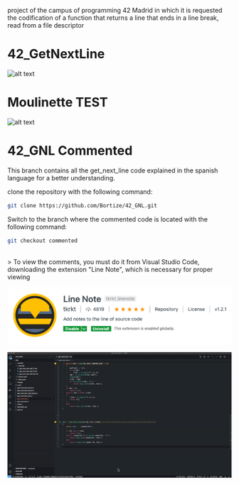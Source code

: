project of the campus of programming 42 Madrid in which it is requested the codification of a function that returns a line that ends in a line break, read from a file descriptor

# 42_GetNextLine

![alt text](https://user-images.githubusercontent.com/17336024/74276488-1bd84900-4d16-11ea-84c5-a4aac006c36a.png)

# Moulinette TEST
![alt text](https://user-images.githubusercontent.com/17336024/74438570-c82b4400-4e6a-11ea-9f34-301c908eb0fe.png)


# 42_GNL	Commented

This branch contains all the get\_next\_line code explained in the spanish language for a better understanding.

clone the repository with the following command:<br>
```bash
git clone https://github.com/Bortize/42_GNL.git
```
Switch to the branch where the commented code is located with the following command:
```bash
git checkout commented
```
<br>
> To view the comments, you must do it from Visual Studio Code, downloading the extension "Line Note", which is necessary for proper viewing

![42_GNL](https://raw.githubusercontent.com/Bortize/42_GNL/commented/images/lineNote.png)

![42_GNL](https://raw.githubusercontent.com/Bortize/42_GNL/commented/images/gnl_explain.gif)
